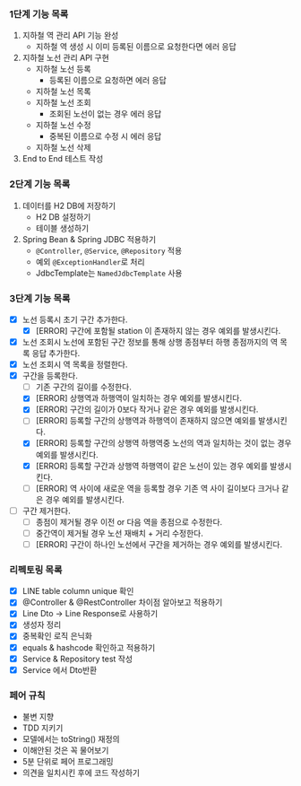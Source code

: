 ### 1단계 기능 목록

1. 지하철 역 관리 API 기능 완성
    - 지하철 역 생성 시 이미 등록된 이름으로 요청한다면 에러 응답
2. 지하철 노선 관리 API 구현
    - 지하철 노선 등록
        - 등록된 이름으로 요청하면 에러 응답
    - 지하철 노선 목록
    - 지하철 노선 조회
        - 조회된 노선이 없는 경우 에러 응답
    - 지하철 노선 수정
        - 중복된 이름으로 수정 시 에러 응답
    - 지하철 노선 삭제
3. End to End 테스트 작성

### 2단계 기능 목록

1. 데이터를 H2 DB에 저장하기
    - H2 DB 설정하기
    - 테이블 생성하기
2. Spring Bean & Spring JDBC 적용하기
    - `@Controller`, `@Service`, `@Repository` 적용
    - 예외 `@ExceptionHandler`로 처리
    - JdbcTemplate는 `NamedJdbcTemplate` 사용

### 3단계 기능 목록

- [x] 노선 등록시 초기 구간 추가한다. 
  - [x] [ERROR] 구간에 포함될 station 이 존재하지 않는 경우 예외를 발생시킨다.
- [x] 노선 조회시 노선에 포함된 구간 정보를 통해 상행 종점부터 하행 종점까지의 역 목록 응답 추가한다.
- [x] 노선 조회시 역 목록을 정렬한다.
- [x] 구간을 등록한다.
  - [ ] 기존 구간의 길이를 수정한다.
  - [x] [ERROR] 상행역과 하행역이 일치하는 경우 예외를 발생시킨다.
  - [x] [ERROR] 구간의 길이가 0보다 작거나 같은 경우 예외를 발생시킨다.
  - [ ] [ERROR] 등록할 구간의 상행역과 하행역이 존재하지 않으면 예외를 발생시킨다.
  - [x] [ERROR] 등록할 구간의 상행역 하행역중 노선의 역과 일치하는 것이 없는 경우 예외를 발생시킨다.
  - [x] [ERROR] 등록할 구간과 상행역 하행역이 같은 노선이 있는 경우 예외를 발생시킨다.
  - [ ] [ERROR] 역 사이에 새로운 역을 등록할 경우 기존 역 사이 길이보다 크거나 같은 경우 예외를 발생시킨다.
- [ ] 구간 제거한다.
  - [ ] 종점이 제거될 경우 이전 or 다음 역을 종점으로 수정한다.
  - [ ] 중간역이 제거될 경우 노선 재배치 + 거리 수정한다.
  - [ ] [ERROR] 구간이 하나인 노선에서 구간을 제거하는 경우 예외를 발생시킨다.

### 리펙토링 목록
- [x] LINE table column unique 확인
- [x] @Controller & @RestController 차이점 알아보고 적용하기
- [x] Line Dto -> Line Response로 사용하기
- [x] 생성자 정리
- [x] 중복확인 로직 은닉화
- [x] equals & hashcode 확인하고 적용하기
- [x] Service & Repository test 작성
- [x] Service 에서 Dto반환

### 페어 규칙

- 불변 지향
- TDD 지키기
- 모델에서는 toString() 재정의
- 이해안된 것은 꼭 물어보기
- 5분 단위로 페어 프로그래밍
- 의견을 일치시킨 후에 코드 작성하기
